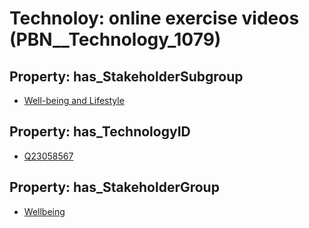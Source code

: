 # Technoloy: __online exercise videos__ (PBN__Technology_1079)

## Property: has_StakeholderSubgroup

* [Well-being and Lifestyle](PBN__TechSubgroup_45)

## Property: has_TechnologyID

* [Q23058567](Q23058567)

## Property: has_StakeholderGroup

* [Wellbeing](PBN__TechGroup_2)

